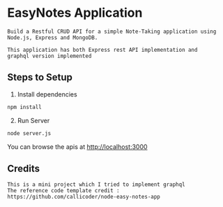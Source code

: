 # EasyNotes Application

```
Build a Restful CRUD API for a simple Note-Taking application using Node.js, Express and MongoDB.

This application has both Express rest API implementation and 
graphql version implemented
```

## Steps to Setup

1. Install dependencies

```bash
npm install
```

2. Run Server

```bash
node server.js
```

You can browse the apis at <http://localhost:3000>

## Credits
```
This is a mini project which I tried to implement graphql 
The reference code template credit :  https://github.com/callicoder/node-easy-notes-app
```
